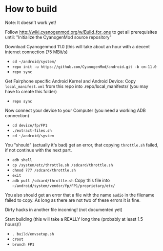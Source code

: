 # How to build

Note: It doesn't work yet!

Follow http://wiki.cyanogenmod.org/w/Build_for_one to get all prerequisites until: "Initialize the CyanogenMod source repository"


Download Cyanogenmod 11.0 (this will take about an hour with a decent internet connection (75 MBit/s)
- `cd ~/android/system/`
- `repo init -u https://github.com/CyanogenMod/android.git -b cm-11.0`
- `repo sync`

Get Fairphone specific Android Kernel and Android Device:
Copy `local_manifest.xml` from this repo into .repo/local_manifests/ (you may have to create this folder)
- `repo sync`

Now connect your device to your Computer (you need a working ADB connection)
- `cd device/fp/FP1`
- `./extract-files.sh`
- `cd ~/android/system`

You "should" (actually it's bad) get an error, that copying `throttle.sh` failed, if not continue with the next part.
- `adb shell`
- `cp /system/etc/throttle.sh /sdcard/throttle.sh`
- `chmod 777 /sdcard/throttle.sh`
- `exit`
- `adb pull /sdcard/throttle.sh`
Copy this file into `~/android/system/vendor/fp/FP1/proprietary/etc/`

You also should get an error that a file with the name `audio` in the filename failed to copy. As long as there are not two of these errors it is fine.

Dirty hacks in another file incoming! (not documented yet)

Start building (this will take a REALLY long time (probably at least 1.5 hours)!)
- `. build/envsetup.sh`
- `croot`
- `brunch FP1`

